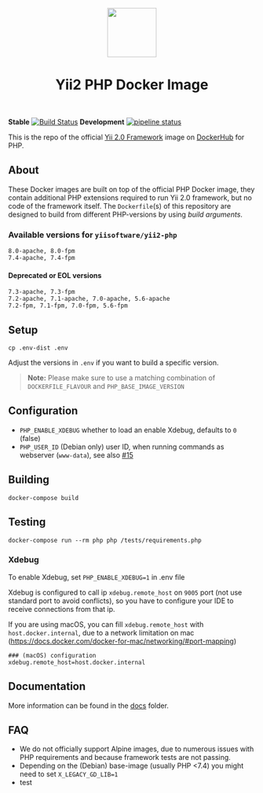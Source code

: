 <p align="center">
    <a href="https://www.docker.com/" target="_blank">
        <img src="https://www.docker.com/sites/default/files/mono_vertical_large.png" height="100px">
    </a>
    <h1 align="center">Yii2 PHP Docker Image</h1>
    <br>
</p>

**Stable**
[![Build Status](https://travis-ci.org/yiisoft/yii2-docker.svg?branch=master)](https://travis-ci.org/yiisoft/yii2-docker)
**Development**
[![pipeline status](https://gitlab.com/yiisoft/yii2-docker/badges/master/pipeline.svg)](https://gitlab.com/yiisoft/yii2-docker/commits/master)


This is the repo of the official [Yii 2.0 Framework](http://www.yiiframework.com/) image on [DockerHub](https://hub.docker.com/r/yiisoftware/yii2-php/) for PHP.

## About

These Docker images are built on top of the official PHP Docker image, they contain additional PHP extensions required to run Yii 2.0 framework, but no code of the framework itself.
The `Dockerfile`(s) of this repository are designed to build from different PHP-versions by using *build arguments*.

### Available versions for `yiisoftware/yii2-php`

```
8.0-apache, 8.0-fpm
7.4-apache, 7.4-fpm 
```

#### Deprecated or EOL versions

```
7.3-apache, 7.3-fpm
7.2-apache, 7.1-apache, 7.0-apache, 5.6-apache
7.2-fpm, 7.1-fpm, 7.0-fpm, 5.6-fpm
```


## Setup

    cp .env-dist .env

Adjust the versions in `.env` if you want to build a specific version.

> **Note:** Please make sure to use a matching combination of `DOCKERFILE_FLAVOUR` and `PHP_BASE_IMAGE_VERSION`


## Configuration

- `PHP_ENABLE_XDEBUG` whether to load an enable Xdebug, defaults to `0` (false)
- `PHP_USER_ID` (Debian only) user ID, when running commands as webserver (`www-data`), see also [#15](https://github.com/yiisoft/yii2-docker/issues/15)


## Building

    docker-compose build


## Testing

    docker-compose run --rm php php /tests/requirements.php

### Xdebug

To enable Xdebug, set `PHP_ENABLE_XDEBUG=1` in .env file

Xdebug is configured to call ip `xdebug.remote_host` on `9005` port (not use standard port to avoid conflicts),
so you have to configure your IDE to receive connections from that ip.

If you are using macOS, you can fill `xdebug.remote_host` with `host.docker.internal`, due to a network limitation on mac (https://docs.docker.com/docker-for-mac/networking/#port-mapping)

    ### (macOS) configuration
    xdebug.remote_host=host.docker.internal

## Documentation

More information can be found in the [docs](/docs) folder.


## FAQ

- We do not officially support Alpine images, due to numerous issues with PHP requirements and because framework tests are not passing.
- Depending on the (Debian) base-image (usually PHP <7.4) you might need to set `X_LEGACY_GD_LIB=1`
- test 
